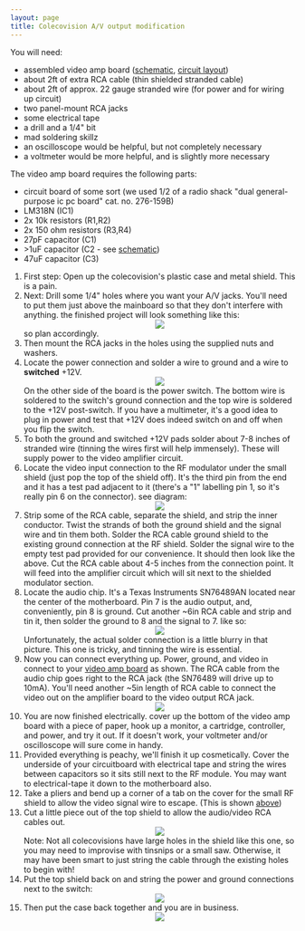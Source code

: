 ```yaml
---
layout: page
title: Colecovision A/V output modification
---
```


You will need:

 - assembled video amp board (<a href="sch.html">schematic</a>, <a href="pcb.html">circuit layout</a>)
 - about 2ft of extra RCA cable (thin shielded stranded cable)
 - about 2ft of approx. 22 gauge stranded wire (for power and for wiring up circuit)
 - two panel-mount RCA jacks
 - some electrical tape
 - a drill and a 1/4" bit
 - mad soldering skillz
 - an oscilloscope would be helpful, but not completely necessary
 - a voltmeter would be more helpful, and is slightly more necessary

The video amp board requires the following parts:

 - circuit board of some sort 
   (we used 1/2 of a radio shack "dual general-purpose ic pc board" 
    cat. no. 276-159B)
 - LM318N (IC1)
 - 2x 10k resistors (R1,R2)
 - 2x 150 ohm resistors (R3,R4)
 - 27pF capacitor (C1)
 - &gt;1uF capacitor (C2 - see <a href="sch.html">schematic</a>)
 - 47uF capacitor (C3)

<ol>
<li>First step: Open up the colecovision's plastic case and metal shield.  This
is a pain.</li>
<li>Next: Drill some 1/4" holes where you want your A/V jacks.  You'll need to 
put them just above the mainboard so that they don't interfere with anything.  
the finished project will look something like this:
<a name="finished"></a>
<center><img src="IMAGE012.jpg"></center>
so plan accordingly.</li>
<li>Then mount the RCA jacks in the holes using the supplied nuts and washers.</li>
<li>Locate the power connection and solder a wire to ground and a wire to 
<b>switched</b> +12V.
<center><img src="IMAGE003.jpg"></center>
On the other side of the board is the power switch.  The bottom wire is
soldered to the switch's ground connection and the top wire is soldered to
the +12V post-switch.  If you have a multimeter, it's a good idea to plug in
power and test that +12V does indeed switch on and off when you flip the 
switch.</li>
<li>To both the ground and switched +12V pads solder about 7-8 inches of 
stranded wire (tinning the wires first will help immensely).  These will
supply power to the video amplifier circuit.</li>
<li>Locate the video input connection to the RF modulator under the small shield
(just pop the top of the shield off).  It's the third pin from the end and it
has a test pad adjacent to it (there's a "1" labelling pin 1, so it's really
pin 6 on the connector).  see diagram:
<center><img src="IMAGE004.jpg"></center></li>
<li>Strip some of the RCA cable, separate the shield, and strip the inner 
conductor.  Twist the strands of both the ground shield and the signal wire 
and tin them both.  Solder the RCA cable ground shield to the existing ground 
connection at the RF shield.  Solder the signal wire to the empty test pad 
provided for our convenience.  It should then look like the above.  
Cut the RCA cable about 4-5 inches from the connection point.  
It will feed into the amplifier circuit which will sit next to the shielded 
modulator section.</li>
<li>Locate the audio chip.  It's a Texas Instruments SN76489AN located near the
center of the motherboard.  Pin 7 is the audio output, and, conveniently, pin
8 is ground.  Cut another ~6in RCA cable and strip and tin it, then solder
the ground to 8 and the signal to 7.  like so:
<center><img src="IMAGE006.jpg"></center>
Unfortunately, the actual solder connection is a little blurry in that picture.
This one is tricky, and tinning the wire is essential.</li>
<li>Now you can connect everything up.  Power, ground, and video in connect to 
your <a href="pcb.html">video amp board</a> as shown.  The RCA cable from the
audio chip goes right to the RCA jack (the SN76489 will drive up to 10mA).
You'll need another ~5in length of RCA cable to connect the video out on the
amplifier board to the video output RCA jack.
<center><img src="IMAGE010.jpg"></center></li>
<li>You are now finished electrically.  cover up the bottom of the video amp 
board with a piece of paper, hook up a monitor, a cartridge, controller, and 
power, and try it out.  If it doesn't work, your voltmeter and/or oscilloscope 
will sure come in handy.</li>
<li>Provided everything is peachy, we'll finish it up cosmetically.  Cover the 
underside of your circuitboard with electrical tape and string the wires 
between capacitors so it sits still next to the RF module.  You may want to
electrical-tape it down to the motherboard also.</li>
<li>Take a pliers and bend up a corner of a tab on the cover for the small RF
shield to allow the video signal wire to escape.  (This is shown 
<a href="#finished">above</a>)</li>
<li>Cut a little piece out of the top shield to allow the audio/video RCA 
cables out.
<center><img src="IMAGE014.jpg"></center>
Note: Not all colecovisions have large holes in the shield like this one, so
you may need to improvise with tinsnips or a small saw.  Otherwise, it may
have been smart to just string the cable through the existing holes to begin
with!</li>
<li>Put the top shield back on and string the power and ground connections next
to the switch:
<center><img src="IMAGE016.jpg"></center></li>
<li>Then put the case back together and you are in business.
<center><img src="IMAGE019.jpg"></center></li>
</ol>
